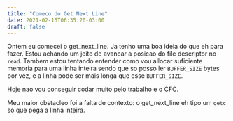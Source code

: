 ```yaml
---
title: "Comeco do Get Next Line"
date: 2021-02-15T06:35:20-03:00
draft: false
---
```


Ontem eu comecei o get_next_line. Ja tenho uma boa ideia do que eh para fazer. Estou achando um jeito de avancar a posicao do file descriptor no `read`.
Tambem estou tentando entender como vou allocar suficiente memoria para uma linha inteira sendo que so posso ler `BUFFER_SIZE` bytes por vez, e a linha pode ser mais longa que esse `BUFFER_SIZE`.

Hoje nao vou conseguir codar muito pelo trabalho e o CFC.

Meu maior obstacleo foi a falta de contexto: o get_next_line eh tipo um `getc` so que pega a linha inteira.
